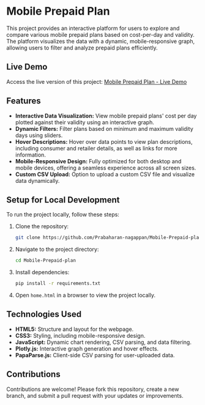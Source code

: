 # Mobile Prepaid Plan

This project provides an interactive platform for users to explore and compare various mobile prepaid plans based on cost-per-day and validity. The platform visualizes the data with a dynamic, mobile-responsive graph, allowing users to filter and analyze prepaid plans efficiently.

## Live Demo

Access the live version of this project: [Mobile Prepaid Plan - Live Demo](https://prabaharan-nagappan.github.io/Mobile-Prepaid-plan/home.html)

## Features

- **Interactive Data Visualization:** View mobile prepaid plans' cost per day plotted against their validity using an interactive graph.
- **Dynamic Filters:** Filter plans based on minimum and maximum validity days using sliders.
- **Hover Descriptions:** Hover over data points to view plan descriptions, including consumer and retailer details, as well as links for more information.
- **Mobile-Responsive Design:** Fully optimized for both desktop and mobile devices, offering a seamless experience across all screen sizes.
- **Custom CSV Upload:** Option to upload a custom CSV file and visualize data dynamically.

## Setup for Local Development

To run the project locally, follow these steps:

1. Clone the repository:
    ```bash
    git clone https://github.com/Prabaharan-nagappan/Mobile-Prepaid-plan.git
    ```
2. Navigate to the project directory:
    ```bash
    cd Mobile-Prepaid-plan
    ```
3. Install dependencies:
    ```bash
    pip install -r requirements.txt
    ```
4. Open `home.html` in a browser to view the project locally.

## Technologies Used

- **HTML5:** Structure and layout for the webpage.
- **CSS3:** Styling, including mobile-responsive design.
- **JavaScript:** Dynamic chart rendering, CSV parsing, and data filtering.
- **Plotly.js:** Interactive graph generation and hover effects.
- **PapaParse.js:** Client-side CSV parsing for user-uploaded data.

## Contributions

Contributions are welcome! Please fork this repository, create a new branch, and submit a pull request with your updates or improvements.
